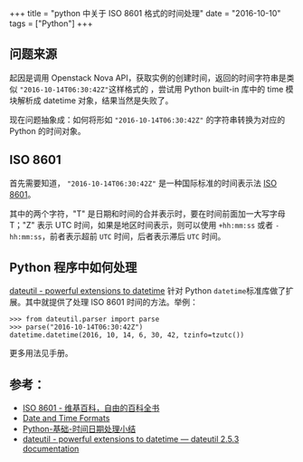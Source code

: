 +++
title = "python 中关于 ISO 8601 格式的时间处理"
date = "2016-10-10"
tags = ["Python"]
+++

## 问题来源

起因是调用 Openstack Nova API，获取实例的创建时间，返回的时间字符串是类似 `"2016-10-14T06:30:42Z"`这样格式的 ，尝试用 Python built-in 库中的 time 模块解析成 datetime 对象，结果当然是失败了。

现在问题抽象成：如何将形如 `"2016-10-14T06:30:42Z"` 的字符串转换为对应的 Python 的时间对象。

## ISO 8601 

首先需要知道， `"2016-10-14T06:30:42Z"` 是一种国际标准的时间表示法 [ISO 8601](https://zh.wikipedia.org/wiki/ISO_8601)。

其中的两个字符，"T" 是日期和时间的合并表示时，要在时间前面加一大写字母T；"Z" 表示 UTC 时间，如果是地区时间表示，则可以使用 `+hh:mm:ss` 或者 `-hh:mm:ss`，前者表示超前 `UTC` 时间，后者表示滞后 `UTC` 时间。

## Python 程序中如何处理

[dateutil - powerful extensions to datetime](https://dateutil.readthedocs.io/en/stable/index.html) 针对 Python `datetime`标准库做了扩展。其中就提供了处理 ISO 8601 时间的方法。举例：

```
>>> from dateutil.parser import parse
>>> parse("2016-10-14T06:30:42Z")
datetime.datetime(2016, 10, 14, 6, 30, 42, tzinfo=tzutc())
```

更多用法见手册。


## 参考：

* [ISO 8601 - 维基百科，自由的百科全书](https://zh.wikipedia.org/wiki/ISO_8601)
* [Date and Time Formats](https://www.w3.org/TR/NOTE-datetime)
* [Python-基础-时间日期处理小结](http://www.wklken.me/posts/2015/03/03/python-base-datetime.html#_1)
* [dateutil - powerful extensions to datetime — dateutil 2.5.3 documentation](https://dateutil.readthedocs.io/en/stable/index.html)


